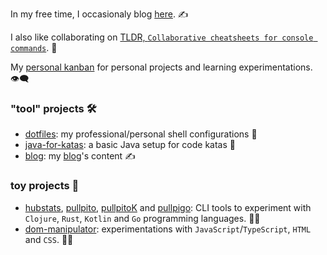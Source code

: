<!--
**nicokosi/nicokosi** is a ✨ _special_ ✨ repository because its `README.md` (this file) appears on your GitHub profile.
-->

In my free time, I occasionaly blog [here](https://nicokosi.github.io). ✍️

I also like collaborating on [TLDR, `Collaborative cheatsheets for console commands`](https://github.com/tldr-pages/tldr). 📖

My [personal kanban](https://github.com/users/nicokosi/projects/1?fullscreen=true) for personal projects and learning experimentations. 👁‍🗨

### "tool" projects 🛠️
- [dotfiles](https://github.com/nicokosi/dotfiles): my professional/personal shell configurations 🐚
- [java-for-katas](https://github.com/nicokosi/java-for-katas): a basic Java setup for code katas 🥋
- [blog](https://github.com/nicokosi/blog): my [blog](https://nicokosi.github.io)'s content ✍️

### toy projects 🧪
- [hubstats](https://github.com/nicokosi/hubstats), [pullpito](https://github.com/nicokosi/pullpito), [pullpitoK](https://github.com/nicokosi/pullpitoK) and [pullpigo](https://github.com/nicokosi/pullpigo): CLI tools to experiment with `Clojure`, `Rust`, `Kotlin` and `Go` programming languages. 🧑‍💻
- [dom-manipulator](https://github.com/nicokosi/dom-manipulator): experimentations with `JavaScript`/`TypeScript`, `HTML` and `CSS`. 🧑‍🎨

